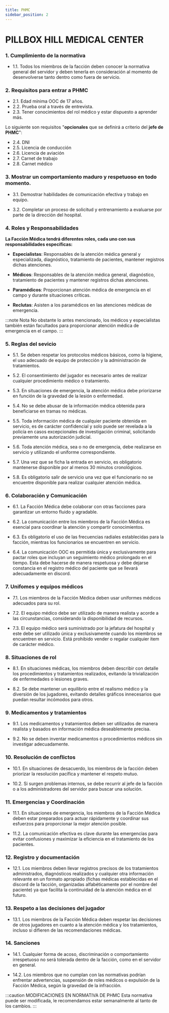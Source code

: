 ```yaml
---
title: PHMC
sidebar_position: 2
---
```

# PILLBOX HILL MEDICAL CENTER

<!-- :::caution MODIFICACIONES EN NORMATIVA DE PILLBOX HILL MEDICAL CENTER
Muy pronto estará disponible para su visualización
::: -->

### 1. Cumplimiento de la normativa

- 1.1. Todos los miembros de la facción deben conocer la normativa general del servidor y deben tenerla en consideración al momento de desenvolverse tanto dentro como fuera de servicio.

### 2. Requisitos para entrar a PHMC

- 2.1. Edad mínima OOC de 17 años.
- 2.2. Prueba oral a través de entrevista.
- 2.3. Tener conocimientos del rol médico y estar dispuesto a aprender más.

Lo siguiente son requisitos "**opcionales** que se definirá a criterio del **jefe de PHMC**":
- 2.4. DNI
- 2.5. Licencia de conducción
- 2.6. Licencia de aviación
- 2.7. Carnet de trabajo
- 2.8. Carnet médico

### 3. Mostrar un comportamiento maduro y respetuoso en todo momento. 

- 3.1. Demostrar habilidades de comunicación efectiva y trabajo en equipo. 

- 3.2. Completar un proceso de solicitud y entrenamiento a evaluarse por parte de la dirección del hospital. 

### 4. Roles y Responsabilidades 

**La Facción Médica tendrá diferentes roles, cada uno con sus responsabilidades específicas:**

- **Especialistas**: Responsables de la atención médica general y especializada, diagnóstico, tratamiento de pacientes, mantener registros dichas atenciones. 

- **Médicos**: Responsables de la atención médica general, diagnóstico, tratamiento de pacientes y mantener registros dichas atenciones. 

- **Paramédicos**: Proporcionan atención médica de emergencia en el campo y durante situaciones críticas. 

- **Reclutas**: Asisten a los paramédicos en las atenciones médicas de emergencia. 

:::note Nota
No obstante lo antes mencionado, los médicos y especialistas también están facultados para proporcionar atención médica de emergencia en el campo.
:::

### 5. Reglas del sevicio 

- 5.1. Se deben respetar los protocolos médicos básicos, como la higiene, el uso adecuado de equipo de protección y la administración de tratamientos. 

- 5.2. El consentimiento del jugador es necesario antes de realizar cualquier procedimiento médico o tratamiento. 

- 5.3. En situaciones de emergencia, la atención médica debe priorizarse en función de la gravedad de la lesión o enfermedad. 

- 5.4. No se debe abusar de la información médica obtenida para beneficiarse en tramas no médicas. 

- 5.5. Toda información médica de cualquier paciente obtenida en servicio, es de carácter confidencial y solo puede ser revelada a la policía en casos excepcionales de investigación criminal, solicitando previamente una autorización judicial. 

- 5.6. Toda atención médica, sea o no de emergencia, debe realizarse en servicio y utilizando el uniforme correspondiente.  

- 5.7. Una vez que se ficha la entrada en servicio, es obligatorio mantenerse disponible por al menos 30 minutos cronológicos. 

- 5.8. Es obligatorio salir de servicio una vez que el funcionario no se encuentre disponible para realizar cualquier  atención médica. 

### 6. Colaboración y Comunicación 

- 6.1. La Facción Médica debe colaborar con otras facciones  para garantizar un entorno fluido y agradable. 

- 6.2. La comunicación entre los miembros de la Facción Médica es esencial para coordinar la atención y compartir conocimientos. 

- 6.3. Es obligatorio el uso de las frecuencias radiales establecidas para la facción, mientras los funcionarios se encuentren en servicio. 

- 6.4. La comunicación OOC es permitida única y exclusivamente para pactar roles que incluyan un seguimiento médico prolongado en el tiempo. Esta debe hacerse de manera respetuosa y debe dejarse constancia en el registro médico del paciente que se llevará adecuadamente en discord. 

### 7. Unifomes y equipos médicos 

- 7.1. Los miembros de la Facción Médica deben usar uniformes médicos adecuados para su rol. 

- 7.2. El equipo médico debe ser utilizado de manera realista y acorde a las circunstancias, considerando la disponibilidad de recursos. 

- 7.3. El equipo médico será suministrado por la jefatura del hospital y este debe ser utilizado única y exclusivamente cuando los miembros se encuentren en servicio. Está prohibido vender o regalar cualquier item de carácter médico. 

### 8. Situaciones de rol 

- 8.1. En situaciones médicas, los miembros deben describir con detalle los procedimientos y tratamientos realizados, evitando la trivialización de enfermedades o lesiones graves. 

- 8.2. Se debe mantener un equilibrio entre el realismo médico y la diversión de los jugadores, evitando detalles gráficos innecesarios que puedan resultar incómodos para otros. 

### 9. Medicamentos y tratamientos 

- 9.1. Los medicamentos y tratamientos deben ser utilizados de manera realista y basados en información médica deseablemente precisa. 

- 9.2. No se deben inventar medicamentos o procedimientos médicos sin investigar adecuadamente. 

### 10. Resolución de conflictos 

- 10.1. En situaciones de desacuerdo, los miembros de la facción deben priorizar la resolución pacífica y mantener el respeto mutuo. 

- 10.2. Si surgen problemas internos, se debe recurrir al jefe de la facción o a los administradores del servidor para buscar una solución. 

### 11. Emergencias y Coordinación 

- 11.1. En situaciones de emergencia, los miembros de la Facción Médica deben estar preparados para actuar rápidamente y coordinar sus esfuerzos para proporcionar la mejor atención posible. 

- 11.2. La comunicación efectiva es clave durante las emergencias para evitar confusiones y maximizar la eficiencia en el tratamiento de los pacientes. 

### 12. Registro y documentación 

- 12.1. Los miembros  deben llevar registros precisos de los tratamientos administrados, diagnósticos realizados y cualquier otra información relevante en un formato apropiado (fichas médicas establecidas en el discord de la facción, organizadas alfabéticamente por el nombre del paciente) ya que facilita la continuidad de la atención médica en el futuro. 

### 13. Respeto a las decisiones del jugador 

- 13.1. Los miembros de la Facción Médica deben respetar las decisiones de otros jugadores en cuanto a la atención médica y los tratamientos, incluso si difieren de las recomendaciones médicas. 
 
### 14. Sanciones 

- 14.1. Cualquier forma de acoso, discriminación o comportamiento irrespetuoso no será tolerada dentro de la facción, como en el servidor en general. 

- 14.2. Los miembros que no cumplan con las normativas podrían enfrentar advertencias, suspensión de roles médicos o expulsión de la Facción Médica, según la gravedad de la infracción. 

<!-- ### 15. Actualizaciones y Desarrollo 

- 15.1. Esta normativa está abierta a modificaciones y actualizaciones en función de la retroalimentación de los miembros y la evolución del servidor. 

- 15.2. Los miembros son alentados a expresar sus sugerencias y preocupaciones de manera constructiva para mantener un ambiente de juego excepcional. 

- 15.3. Cada miembro de la Facción Médica tiene la responsabilidad y se compromete a cumplir con estas normas y trabajar en conjunto para mantener un ambiente de juego enriquecedor y divertido. -->

:::caution MODIFICACIONES EN NORMATIVA DE PHMC
Esta normativa puede ser modificada, le recomendamos estar semanalmente al tanto de los cambios.
:::

<!-- # Delitos Mayores y Sus Penas

Los delitos mayores conllevan penas más severas, que pueden incluir multas económicas substanciales y detención en prisión federal. A continuación, se detallan algunos de los delitos mayores y las penas asociadas:

## Robo a Mano Armada:

- Pena Económica: $3000.
- Pena de Detención: 30 minutos en prisión.
- Confiscación del arma.

## Tráfico de Drogas:

- Pena Económica: $7500.
- Pena de Detención: 40 minutos en prisión.

## Robo Agravado:

- Pena Económica: $5000 y posible restitución de bienes.
- Pena de Detención: 20 minutos en prisión.

## Homicidio Involuntario:

- Pena Económica: $7500 y posible compensación a la familia de la víctima.
- Pena de Detención: 1 hora en prisión.

## Secuestro:

- Pena Económica: $8500 y compensación a la víctima.
- Pena de Detención: 1 hora 30 minutos en prisión.

## Asalto a Mano Armada:

- Pena Económica: $3500.
- Pena de Detención: 25 minutos en prisión.

## Robo de Vehículo a Mano Armada:

- Pena Económica: $4200 y posible restitución del vehículo.
- Pena de Detención: 25 minutos en prisión.

## Fraude Financiero:

- Pena Económica: $8500 y restitución de los fondos defraudados.
- Pena de Detención: 50 minutos en prisión.

## Falsificación de Documentos Gubernamentales:

- Pena Económica: $3750.
- Pena de Detención: 20 minutos en prisión.

## Terrorismo:

- Pena Económica: $50000
- Pena de Detención: 3 horas en prisión.

## Secuestro de un Oficial de Policía o Rehén:

- Pena Económica: $34000 y posible compensación.
- Pena de Detención: 2 horas en prisión.

## Robo a un Banco:

- Pena Económica: $12000 y posible restitución de fondos.
- Pena de Detención: 1 hora en prisión.

## Tráfico de Armas de Fuego Ilegales:

- Pena Económica: $19800.
- Pena de Detención: 1 hora en prisión.

## Extorsión:

- Pena Económica: $25800 y posible compensación a la víctima.
- Pena de Detención: 55 minutos en prisión.

Estas penas pueden variar dependiendo de la jurisdicción y las circunstancias específicas de cada caso. Consultar a un abogado es fundamental para comprender mejor las implicaciones legales de estos delitos. -->



